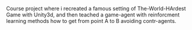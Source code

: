 Course project where i recreated a famous setting of The-World-HArdest Game with Unity3d, and then teached a game-agent with reinforcment learning methods how to get from point A to B avoiding contr-agents.
